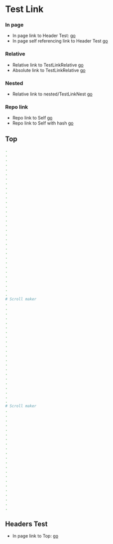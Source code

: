 # Test Link

### In page

- In page link to Header Test: [go](#headers-test)
- In page self referencing link to Header Test [go](./TestLink#headers-test)

### Relative

- Relative link to TestLinkRelative [go](./TestLinkRelative.md)
- Absolute link to TestLinkRelative [go](/TestLinkRelative.md)

### Nested

- Relative link to nested/TestLinkNest [go](./nested/TestLinkNested.md)

### Repo link

- Repo link to Self [go](https://github.com/specfy/specfy/docs/TestLink.md)
- Repo link to Self with hash [go](https://github.com/specfy/specfy/docs/TestLink.md#header-test)

## Top

```sh
.
.
.
.
.
.
.
.
.
.
.
.
.
.
.
.
.
.
.
.
.
.
.
.
.
.
.
.
.
.
.
.
# Scroll maker
.
.
.
.
.
.
.
.
.
.
.
.
.
.
.
.
.
.
.
.
.
.
# Scroll maker
.
.
.
.
.
.
.
.
.
.
.
.
.
.
.
.
.
.
.
.
.
.
```

## Headers Test


- In page link to Top: [go](#in-page)
